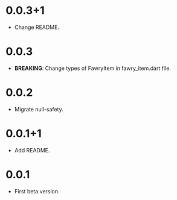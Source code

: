 # 0.0.3+1

- Change README.

# 0.0.3

- **BREAKING**: Change types of FawryItem in fawry_item.dart file.

# 0.0.2

- Migrate null-safety.

# 0.0.1+1

- Add README.

# 0.0.1

- First beta version.
